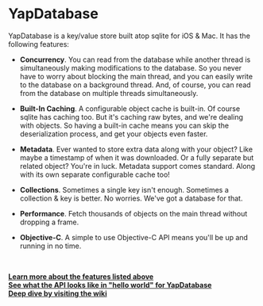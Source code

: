 YapDatabase
===========

YapDatabase is a key/value store built atop sqlite for iOS & Mac.
It has the following features:

* **Concurrency**. You can read from the database while another thread is simultaneously making modifications to the database. So you never have to worry about blocking the main thread, and you can easily write to the database on a background thread. And, of course, you can read from the database on multiple threads simultaneously.

* **Built-In Caching**. A configurable object cache is built-in. Of course sqlite has caching too. But it's caching raw bytes, and we're dealing with objects. So having a built-in cache means you can skip the deserialization process, and get your objects even faster.

* **Metadata**. Ever wanted to store extra data along with your object? Like maybe a timestamp of when it was downloaded. Or a fully separate but related object? You're in luck. Metadata support comes standard. Along with its own separate configurable cache too!

* **Collections**. Sometimes a single key isn't enough. Sometimes a collection & key is better. No worries. We've got a database for that.

* **Performance**. Fetch thousands of objects on the main thread without dropping a frame.

* **Objective-C**. A simple to use Objective-C API means you'll be up and running in no time.

<br/>

**[Learn more about the features listed above](https://github.com/yaptv/YapDatabase/wiki/What-is-YapDatabase)**<br/>
**[See what the API looks like in "hello world" for YapDatabase](https://github.com/yaptv/YapDatabase/wiki/Hello-World)**<br/>
**[Deep dive by visiting the wiki](https://github.com/yaptv/YapDatabase/wiki)**<br/>